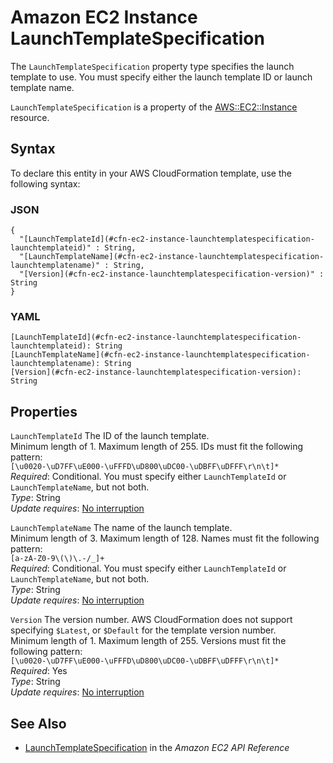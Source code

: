 # Amazon EC2 Instance LaunchTemplateSpecification<a name="aws-properties-ec2-instance-launchtemplatespecification"></a>

<a name="aws-properties-ec2-instance-launchtemplatespecification-description"></a>The `LaunchTemplateSpecification` property type specifies the launch template to use\. You must specify either the launch template ID or launch template name\.

<a name="aws-properties-ec2-instance-launchtemplatespecification-inheritance"></a> `LaunchTemplateSpecification` is a property of the [AWS::EC2::Instance](aws-properties-ec2-instance.md) resource\.

## Syntax<a name="aws-properties-ec2-launchtemplate-ipv6add-syntax"></a>

To declare this entity in your AWS CloudFormation template, use the following syntax:

### JSON<a name="aws-properties-ec2-launchtemplate-ipv6add-syntax.json"></a>

```
{
  "[LaunchTemplateId](#cfn-ec2-instance-launchtemplatespecification-launchtemplateid)" : String,
  "[LaunchTemplateName](#cfn-ec2-instance-launchtemplatespecification-launchtemplatename)" : String,
  "[Version](#cfn-ec2-instance-launchtemplatespecification-version)" : String
}
```

### YAML<a name="aws-properties-dynamodb-table-pointintimerecoveryspecification-syntax.yaml"></a>

```
[LaunchTemplateId](#cfn-ec2-instance-launchtemplatespecification-launchtemplateid): String
[LaunchTemplateName](#cfn-ec2-instance-launchtemplatespecification-launchtemplatename): String
[Version](#cfn-ec2-instance-launchtemplatespecification-version): String
```

## Properties<a name="aws-properties-ec2-instance-launchtemplatespecification-properties"></a>

`LaunchTemplateId`  <a name="cfn-ec2-instance-launchtemplatespecification-launchtemplateid"></a>
The ID of the launch template\.   
Minimum length of 1\. Maximum length of 255\. IDs must fit the following pattern:   
`[\u0020-\uD7FF\uE000-\uFFFD\uD800\uDC00-\uDBFF\uDFFF\r\n\t]*`  
 *Required*: Conditional\. You must specify either `LaunchTemplateId` or `LaunchTemplateName`, but not both\.  
 *Type*: String  
 *Update requires*: [No interruption](using-cfn-updating-stacks-update-behaviors.md#update-no-interrupt) 

`LaunchTemplateName`  <a name="cfn-ec2-instance-launchtemplatespecification-launchtemplatename"></a>
The name of the launch template\.  
Minimum length of 3\. Maximum length of 128\. Names must fit the following pattern:   
`[a-zA-Z0-9\(\)\.-/_]+ `  
 *Required*: Conditional\. You must specify either `LaunchTemplateId` or `LaunchTemplateName`, but not both\.  
 *Type*: String  
 *Update requires*: [No interruption](using-cfn-updating-stacks-update-behaviors.md#update-no-interrupt) 

`Version`  <a name="cfn-ec2-instance-launchtemplatespecification-version"></a>
The version number\. AWS CloudFormation does not support specifying `$Latest`, or `$Default` for the template version number\.  
Minimum length of 1\. Maximum length of 255\. Versions must fit the following pattern:   
`[\u0020-\uD7FF\uE000-\uFFFD\uD800\uDC00-\uDBFF\uDFFF\r\n\t]* `  
 *Required*: Yes  
 *Type*: String  
 *Update requires*: [No interruption](using-cfn-updating-stacks-update-behaviors.md#update-no-interrupt) 

## See Also<a name="aws-properties-ec2-instance-launchtemplatespecification-seealso"></a>
+ [LaunchTemplateSpecification](https://docs.aws.amazon.com/AWSEC2/latest/APIReference/API_LaunchTemplateSpecification.html) in the *Amazon EC2 API Reference*
